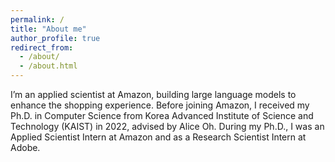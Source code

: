 ```yaml
---
permalink: /
title: "About me"
author_profile: true
redirect_from: 
  - /about/
  - /about.html
---
```


I’m an applied scientist at Amazon, building large language models to enhance the shopping experience. Before joining Amazon, I received my Ph.D. in Computer Science from Korea Advanced Institute of Science and Technology (KAIST) in 2022, advised by Alice Oh. During my Ph.D., I was an Applied Scientist Intern at Amazon and as a Research Scientist Intern at Adobe.
